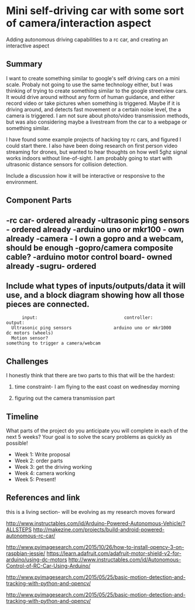 # Mini self-driving car with some sort of camera/interaction aspect
Adding autonomous driving capabilities to a rc car, and creating an interactive aspect

## Summary

I want to create something similar to google's self driving cars on a mini scale. Probaly not going to use the same
technology either, but I was thinking of trying to create something similar to the google streetview cars. It would
drive around without any form of human guidance, and either record video or take pictures when something is triggered. Maybe
if it is driving around, and detects fast movement or a certain noise level, the a camera is triggered. I am not sure about 
photo/video transmission methods, but was also considering maybe a livestream from the car to a webpage or something similar. 

I have found some example projects of hacking toy rc cars, and figured I could start there.
I also have been doing research on first person video streaming for drones, but wanted to hear thoughts on how well 5ghz signal 
works indoors without line-of-sight.
I am probably going to start with ultrasonic distance sensors for collision detection.
  

Include a discussion how it will be interactive or responsive to the environment.

## Component Parts

-rc car- ordered already
-ultrasonic ping sensors - ordered already
-arduino uno or mkr100 - own already
-camera - I own a gopro and a webcam, should be enough
-gopro/camera composite cable?
-arduino motor control board- owned already
-sugru- ordered
-


Include what types of inputs/outputs/data it will use, and a block diagram showing how all those pieces are connected.
-


          input:                                 controller:                         output:
      Ultrasonic ping sensors                arduino uno or mkr1000                 dc motors (wheels)
      Motion sensor?                                                           something to trigger a camera/webcam
         
         
         
         



## Challenges

I honestly think that there are two parts to this that will be the hardest:
1. time constraint- I am flying to the east coast on wednesday morning
   
2. figuring out the camera transmission part


## Timeline

What parts of the project do you anticipate you will complete in each of the next 5 weeks? Your goal is to solve the scary problems as quickly as possible! 

- Week 1: Write proposal
- Week 2: order parts
- Week 3: get the driving working
- Week 4: camera working
- Week 5: Present!

## References and link

this is a living section- will be evolving as my research moves forward

http://www.instructables.com/id/Arduino-Powered-Autonomous-Vehicle/?ALLSTEPS
http://makezine.com/projects/build-android-powered-autonomous-rc-car/

http://www.pyimagesearch.com/2015/10/26/how-to-install-opencv-3-on-raspbian-jessie/
https://learn.adafruit.com/adafruit-motor-shield-v2-for-arduino/using-dc-motors
http://www.instructables.com/id/Autonomous-Control-of-RC-Car-Using-Arduino/

http://www.pyimagesearch.com/2015/05/25/basic-motion-detection-and-tracking-with-python-and-opencv/

http://www.pyimagesearch.com/2015/05/25/basic-motion-detection-and-tracking-with-python-and-opencv/
